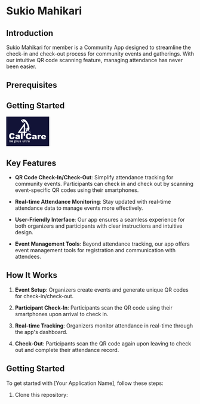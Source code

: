 # Sukio Mahikari

## Introduction

Sukio Mahikari for member is a Community App designed to streamline the check-in and check-out process for community events and gatherings. With our intuitive QR code scanning feature, managing attendance has never been easier.

## Prerequisites

## Getting Started
![Image Alt Text](docs/cal4care.png)

## Key Features

- **QR Code Check-In/Check-Out**: Simplify attendance tracking for community events. Participants can check in and check out by scanning event-specific QR codes using their smartphones.
  
- **Real-time Attendance Monitoring**: Stay updated with real-time attendance data to manage events more effectively.

- **User-Friendly Interface**: Our app ensures a seamless experience for both organizers and participants with clear instructions and intuitive design.

- **Event Management Tools**: Beyond attendance tracking, our app offers event management tools for registration and communication with attendees.

## How It Works

1. **Event Setup**: Organizers create events and generate unique QR codes for check-in/check-out.
  
2. **Participant Check-In**: Participants scan the QR code using their smartphones upon arrival to check in.
  
3. **Real-time Tracking**: Organizers monitor attendance in real-time through the app's dashboard.
  
4. **Check-Out**: Participants scan the QR code again upon leaving to check out and complete their attendance record.

## Getting Started

To get started with [Your Application Name], follow these steps:

1. Clone this repository:

